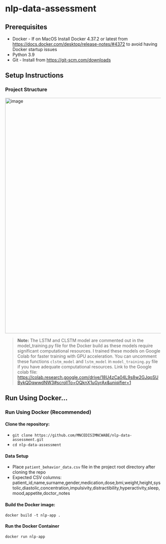 # nlp-data-assessment

## Prerequisites

- Docker - If on MacOS Install Docker 4.37.2 or latest from https://docs.docker.com/desktop/release-notes/#4372 to avoid having Docker startup issues
- Python 3.9 
- Git - Install from https://git-scm.com/downloads

## Setup Instructions

### Project Structure
<img width="760" alt="image" src="https://github.com/user-attachments/assets/9fd12a40-c333-4d40-8011-3945d3d9115b" />


> **Note:** The LSTM and CLSTM model are commented out in the model_training.py file for the Docker build as these models require significant computational resources. I trained these models on Google Colab for faster training with GPU acceleration. You can uncomment these functions `clstm_model` and `lstm_model` in `model_training.py` file if you have adequate computational resources. Link to the Google colab file: https://colab.research.google.com/drive/18U4zCa04L9s8w2GJqoSUBykQDqwwdNW3#scrollTo=OQknX1uGyrAx&uniqifier=1

## Run Using Docker...

### Run Using Docker (Recommended)

#### Clone the repository:
   - ```git clone https://github.com/MNCEDISIMNCWABE/nlp-data-assessment.git```
   - ```cd nlp-data-assessment```
  
#### Data Setup
- Place `patient_behavior_data.csv` file in the project root directory after cloning the repo
- Expected CSV columns: patient_id,name,surname,gender,medication,dose,bmi,weight,height,systolic,diastolic,concentration,impulsivity,distractibility,hyperactivity,sleep,mood,appetite,doctor_notes

#### Build the Docker image:
```docker build -t nlp-app .```

#### Run the Docker Container
```docker run nlp-app```


